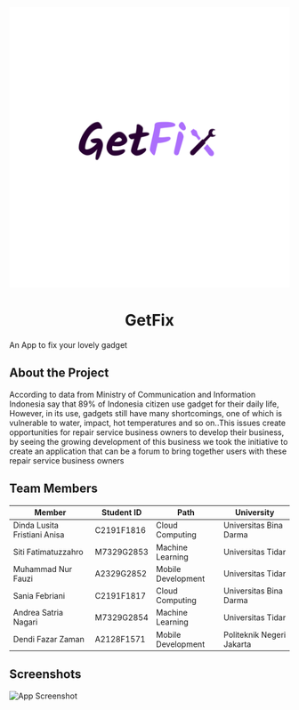 
![Logo](https://github.com/GrmRy/GrmRy/blob/main/Tak%20berjudul15_20220612091720.png)

<h1 align="center">GetFix</h1>

An App to fix your lovely gadget

## About the Project 

According to data from Ministry of Communication and Information Indonesia say that 89% of Indonesia citizen use gadget for their daily life, However, in its use, gadgets still have many shortcomings, one of which is vulnerable to water, impact, hot temperatures and so on..This issues create opportunities for repair service business owners to develop their business, by seeing the growing development of this business we took the initiative to create an application that can be a forum to bring together users with these repair service business owners

## Team Members

| Member | Student ID | Path | University|
| -------|   ---------| -----|   ------|
|Dinda Lusita Fristiani Anisa |C2191F1816|Cloud Computing|Universitas Bina Darma|
|Siti Fatimatuzzahro|M7329G2853|Machine Learning|Universitas Tidar|
|Muhammad Nur Fauzi|A2329G2852|Mobile Development|Universitas Tidar|
|Sania Febriani|C2191F1817|Cloud Computing|Universitas Bina Darma|
|Andrea Satria Nagari|M7329G2854|Machine Learning|Universitas Tidar|
|Dendi Fazar Zaman|A2128F1571|Mobile Development|Politeknik Negeri Jakarta|

## Screenshots

![App Screenshot](https://via.placeholder.com/468x300?text=App+Screenshot+Here)


<!---
GrmRy/GrmRy is a ✨ special ✨ repository because its `README.md` (this file) appears on your GitHub profile.
You can click the Preview link to take a look at your changes.
--->
